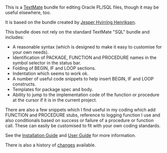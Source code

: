 This is a [TextMate](http://macromates.com/) bundle for editing Oracle PL/SQL files, though it may be useful elsewhere, too.

It is based on the bundle created by [Jesper Hvirring Henriksen](http://productive.dk/2006/09/25/oracle-bundle-for-textmate-preview.html).

This bundle does not rely on the standard TextMate "SQL" bundle and includes:

  * A reasonable syntax (which is designed to make it easy to customise for your own needs).
  * Identification of PACKAGE, FUNCTION and PROCEDURE names in the symbol selector in the status bar.
  * Folding of BEGIN, IF and LOOP sections.
  * Indentation which seems to work ok.
  * A number of useful code snippets to help insert BEGIN, IF and LOOP constructs.
  * Templates for package spec and body.
  * Ability to jump to the implementation code of the function or procedure at the cursor if it is in the current project.

There are also a few snippets which I find useful in my coding which add FUNCTION and PROCEDURE stubs, reference to logging function I use and also conditionals based on success or failure of a procedure or function call.  These can easily be customised to fit with your own coding standards.

See the [Installation Guide](InstallationGuide.md) and [User Guide](UserGuide.md) for more information.

There is also a history of [changes](ChangeLog.md) available.